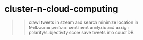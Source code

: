 # cluster-n-cloud-computing

>> crawl tweets in stream and search
>> minimize location in Melbourne
>> perform sentiment analysis and assign polarity/subjectivity score
>> save tweets into couchDB
